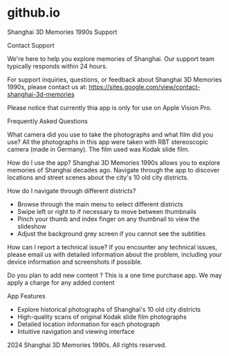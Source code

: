 # github.io

Shanghai 3D Memories 1990s Support

Contact Support

We're here to help you explore memories of Shanghai. Our support team typically responds within 24 hours.

For support inquiries, questions, or feedback about Shanghai 3D Memories 1990s, please contact us at:
https://sites.google.com/view/contact-shanghai-3d-memories


Please notice that currently thia app is only for use on Apple Vision Pro.

Frequently Asked Questions

What camera did you use to take the photographs and what film did you use?
All the photographs in this app were taken with RBT stereoscopic camera (made in Germany). The film used was Kodak slide film.

How do I use the app?
Shanghai 3D  Memories 1990s allows you to explore memories of Shanghai decades ago. Navigate through the app to discover locations and street scenes about the city's 10 old city districts.

How do I navigate through different districts?
- Browse through the main menu to select different districts
- Swipe left or right to if necessary to move between thumbnails
- Pinch your thumb and index finger on any thumbnail to view the slideshow
- Adjust the background grey screen if you cannot see the subtitles

How can I report a technical issue?
If you encounter any technical issues, please email us with detailed information about the problem, including your device information and screenshots if possible.

Do you plan to add new content ?
This is a one time purchase app. We may apply a charge for any added content

App Features
- Explore historical photographs of Shanghai's 10 old city districts
- High-quality scans of original Kodak slide film photographs
- Detailed location information for each photograph
- Intuitive navigation and viewing interface


2024 Shanghai 3D Memories 1990s. All rights reserved.
